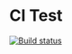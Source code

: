 # CI Test

[![Build status](https://ci.appveyor.com/api/projects/status/qs2hv48fj5bmcj3k?svg=true)](https://ci.appveyor.com/project/snezhka003/ajs-homework-mocking)
